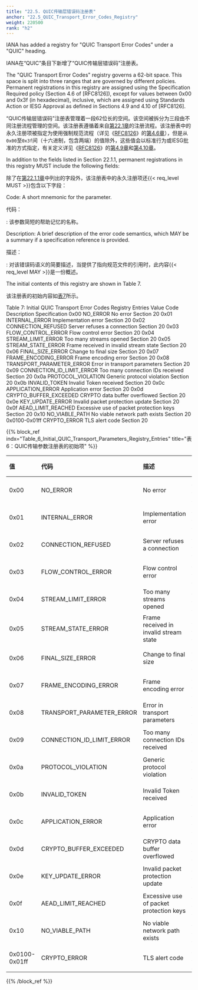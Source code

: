 ```yaml
---
title: "22.5. QUIC传输层错误码注册表"
anchor: "22.5_QUIC_Transport_Error_Codes_Registry"
weight: 220500
rank: "h2"
---
```


IANA has added a registry for "QUIC Transport Error Codes" under a "QUIC" heading.

IANA在“QUIC”条目下新增了“QUIC传输层错误码”注册表。

The "QUIC Transport Error Codes" registry governs a 62-bit space. This space is split into three ranges that are governed by different policies. Permanent registrations in this registry are assigned using the Specification Required policy (Section 4.6 of [RFC8126]), except for values between 0x00 and 0x3f (in hexadecimal), inclusive, which are assigned using Standards Action or IESG Approval as defined in Sections 4.9 and 4.10 of [RFC8126].

“QUIC传输层错误码”注册表管理着一段62位长的空间。该空间被拆分为三段由不同注册流程管理的空间。该注册表遵循着来自[第22.1章]()的注册流程。该注册表中的永久注册项被指定为使用强制规范流程（详见《[RFC8126]()》的[第4.6章]()），但是从`0x00`至`0x3f`间（十六进制，包含两端）的值除外，这些值会以标准行为或IESG批准的方式指定，有关定义详见《[RFC8126]()》的[第4.9章]()和[第4.10章]()。

In addition to the fields listed in Section 22.1.1, permanent registrations in this registry MUST include the following fields:

除了在[第22.1.1章]()中列出的字段外，该注册表中的永久注册项还{{< req_level MUST >}}包含以下字段：

Code:
A short mnemonic for the parameter.

代码：

:   该参数简短的帮助记忆的名称。

Description:
A brief description of the error code semantics, which MAY be a summary if a specification reference is provided.

描述：

:   对该错误码语义的简要描述，当提供了指向规范文件的引用时，此内容{{< req_level MAY >}}是一份概述。

The initial contents of this registry are shown in Table 7.

该注册表的初始内容如[表7]()所示。

Table 7: Initial QUIC Transport Error Codes Registry Entries
Value	Code	Description	Specification
0x00	NO_ERROR	No error	Section 20
0x01	INTERNAL_ERROR	Implementation error	Section 20
0x02	CONNECTION_REFUSED	Server refuses a connection	Section 20
0x03	FLOW_CONTROL_ERROR	Flow control error	Section 20
0x04	STREAM_LIMIT_ERROR	Too many streams opened	Section 20
0x05	STREAM_STATE_ERROR	Frame received in invalid stream state	Section 20
0x06	FINAL_SIZE_ERROR	Change to final size	Section 20
0x07	FRAME_ENCODING_ERROR	Frame encoding error	Section 20
0x08	TRANSPORT_PARAMETER_ERROR	Error in transport parameters	Section 20
0x09	CONNECTION_ID_LIMIT_ERROR	Too many connection IDs received	Section 20
0x0a	PROTOCOL_VIOLATION	Generic protocol violation	Section 20
0x0b	INVALID_TOKEN	Invalid Token received	Section 20
0x0c	APPLICATION_ERROR	Application error	Section 20
0x0d	CRYPTO_BUFFER_EXCEEDED	CRYPTO data buffer overflowed	Section 20
0x0e	KEY_UPDATE_ERROR	Invalid packet protection update	Section 20
0x0f	AEAD_LIMIT_REACHED	Excessive use of packet protection keys	Section 20
0x10	NO_VIABLE_PATH	No viable network path exists	Section 20
0x0100-0x01ff	CRYPTO_ERROR	TLS alert code	Section 20

{{% block_ref
indx="Table_6_Initial_QUIC_Transport_Parameters_Registry_Entries"
title="表6：QUIC传输参数注册表的初始项" %}}

| 值                  | 代码                        | 描述                                      | 规范       |
|:-------------------|:--------------------------|:----------------------------------------|:---------|
| 0x00               | NO_ERROR                  | No error	                               | [第20章]() |
| 0x01               | INTERNAL_ERROR            | Implementation error	                   | [第20章]() |
| 0x02               | CONNECTION_REFUSED        | Server refuses a connection	            | [第20章]() |
| 0x03               | FLOW_CONTROL_ERROR        | Flow control error	                     | [第20章]() |
| 0x04               | STREAM_LIMIT_ERROR        | Too many streams opened	                | [第20章]() |
| 0x05               | STREAM_STATE_ERROR        | Frame received in invalid stream state	 | [第20章]() |
| 0x06               | FINAL_SIZE_ERROR          | Change to final size	                   | [第20章]() |
| 0x07               | FRAME_ENCODING_ERROR      | Frame encoding error	                   | [第20章]() |
| 0x08               | TRANSPORT_PARAMETER_ERROR | Error in transport parameters	          | [第20章]() |
| 0x09               | CONNECTION_ID_LIMIT_ERROR | Too many connection IDs received	       | [第20章]() |
| 0x0a               | PROTOCOL_VIOLATION        | Generic protocol violation	             | [第20章]() |
| 0x0b               | INVALID_TOKEN             | Invalid Token received	                 | [第20章]() |
| 0x0c               | APPLICATION_ERROR         | Application error	                      | [第20章]() |
| 0x0d               | CRYPTO_BUFFER_EXCEEDED    | CRYPTO data buffer overflowed	          | [第20章]() |
| 0x0e               | KEY_UPDATE_ERROR          | Invalid packet protection update	       | [第20章]() |
| 0x0f               | AEAD_LIMIT_REACHED        | Excessive use of packet protection keys | [第20章]() |
| 0x10               | NO_VIABLE_PATH            | No viable network path exists           | [第20章]() |
| 0x0100-<br/>0x01ff | CRYPTO_ERROR              | TLS alert code                          | [第20章]() |

{{% /block_ref %}}
